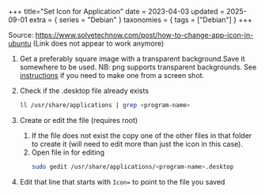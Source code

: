 +++
title="Set Icon for Application"
date = 2023-04-03
updated = 2025-09-01
extra = { series = "Debian" }
taxonomies = { tags = ["Debian"] }
+++

Source: https://www.solvetechnow.com/post/how-to-change-app-icon-in-ubuntu (Link does not appear to work anymore)

1. Get a preferably square image with a transparent background.Save it somewhere to be used. NB: png supports transparent backgrounds. See [instructions](@/gimp/transparent.md) if you need to make one from a screen shot.
2. Check if the .desktop file already exists
   ```sh
   ll /usr/share/applications | grep <program-name>
   ```
3. Create or edit the file (requires root)
   1. If the file does not exist the copy one of the other files in that folder to create it (will need to edit more than just the icon in this case).
   2. Open file in for editing
      ```sh
      sudo gedit /usr/share/applications/<program-name>.desktop
      ```

4. Edit that line that starts with `Icon=` to point to the file you saved
